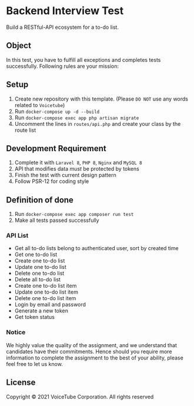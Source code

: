 # Backend Interview Test
Build a RESTful-API ecosystem for a to-do list.

## Object
In this test, you have to fulfill all exceptions and completes tests successfully. Following rules are your mission:

## Setup
1. Create new repository with this template. (Please `DO NOT` use any words related to `Voicetube`)
2. Run `docker-compose up -d --build`
2. Run `docker-compose exec app php artisan migrate`
3. Uncomment the lines in `routes/api.php` and create your class by the route list

## Development Requirement

1. Complete it with `Laravel 8`, `PHP 8`, `Nginx` and `MySQL 8`
2. API that modifies data *must* be protected by tokens
3. Finish the test with current design pattern
4. Follow PSR-12 for coding style

## Definition of done
1. Run `docker-compose exec app composer run test`
2. Make all tests passed successfully

### API List
 
* Get all to-do lists belong to authenticated user, sort by created time
* Get one to-do list
* Create one to-do list
* Update one to-do list
* Delete one to-do list
* Delete all to-do list
* Create one to-do list item
* Update one to-do list item
* Delete one to-do list item
* Login by email and password
* Generate a new token
* Get token status

### Notice

We highly value the quality of the assignment, and we understand that candidates have their commitments. Hence should you require more information to complete the assignment to the best of your ability, please feel free to let us know.

## License

Copyright © 2021 VoiceTube Corporation. All rights reserved
